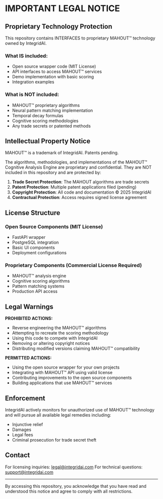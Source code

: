 # IMPORTANT LEGAL NOTICE

## Proprietary Technology Protection

This repository contains INTERFACES to proprietary MAHOUT™ technology owned by IntegridAI.

### What IS included:
- Open source wrapper code (MIT License)
- API interfaces to access MAHOUT™ services
- Demo implementation with basic scoring
- Integration examples

### What is NOT included:
- MAHOUT™ proprietary algorithms
- Neural pattern matching implementation
- Temporal decay formulas
- Cognitive scoring methodologies
- Any trade secrets or patented methods

## Intellectual Property Notice

MAHOUT™ is a trademark of IntegridAI. Patents pending.

The algorithms, methodologies, and implementations of the MAHOUT™ Cognitive Analysis Engine are proprietary and confidential. They are NOT included in this repository and are protected by:

1. **Trade Secret Protection**: The MAHOUT algorithms are trade secrets
2. **Patent Protection**: Multiple patent applications filed (pending)
3. **Copyright Protection**: All code and documentation © 2025 IntegridAI
4. **Contractual Protection**: Access requires signed license agreement

## License Structure

### Open Source Components (MIT License)
- FastAPI wrapper
- PostgreSQL integration
- Basic UI components
- Deployment configurations

### Proprietary Components (Commercial License Required)
- MAHOUT™ analysis engine
- Cognitive scoring algorithms
- Pattern matching systems
- Production API access

## Legal Warnings

**PROHIBITED ACTIONS:**
- Reverse engineering the MAHOUT™ algorithms
- Attempting to recreate the scoring methodology
- Using this code to compete with IntegridAI
- Removing or altering copyright notices
- Distributing modified versions claiming MAHOUT™ compatibility

**PERMITTED ACTIONS:**
- Using the open source wrapper for your own projects
- Integrating with MAHOUT™ API using valid license
- Contributing improvements to the open source components
- Building applications that use MAHOUT™ services

## Enforcement

IntegridAI actively monitors for unauthorized use of MAHOUT™ technology and will pursue all available legal remedies including:
- Injunctive relief
- Damages
- Legal fees
- Criminal prosecution for trade secret theft

## Contact

For licensing inquiries: legal@integridai.com
For technical questions: support@integridai.com

---

By accessing this repository, you acknowledge that you have read and understood this notice and agree to comply with all restrictions.
